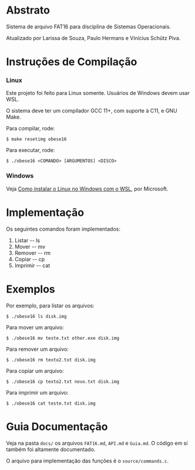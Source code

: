 # Abstrato

Sistema de arquivo FAT16 para disciplina de Sistemas Operacionais.

Atualizado por Larissa de Souza, Paulo Hermans e Vinícius Schütz Piva.

# Instruções de Compilação

### Linux

Este projeto foi feito para Linux somente. Usuários de Windows devem usar WSL.

O sistema deve ter um compilador GCC 11+, com suporte à C11, e GNU Make.

Para compilar, rode:

```
$ make resetimg obese16
```

Para executar, rode:
```
$ ./obese16 <COMANDO> [ARGUMENTOS] <DISCO>
```

### Windows

Veja [Como instalar o Linux no Windows com o WSL](https://learn.microsoft.com/pt-br/windows/wsl/install), por Microsoft.

# Implementação

Os seguintes comandos foram implementados:

1. Listar   -- ls
2. Mover    -- mv
3. Remover  -- rm
4. Copiar   -- cp
5. Imprimir -- cat

# Exemplos

Por exemplo, para listar os arquivos:

```
$ ./obese16 ls disk.img
```

Para mover um arquivo:

```
$ ./obese16 mv teste.txt other.exe disk.img
```

Para remover um arquivo:

```
$ ./obese16 rm texto2.txt disk.img
```

Para copiar um arquivo:

```
$ ./obese16 cp texto2.txt novo.txt disk.img
```

Para imprimir um arquivo:

```
$ ./obese16 cat teste.txt disk.img
```

# Guia Documentação

Veja na pasta `docs/` os arquivos `FAT16.md`, `API.md` e `Guia.md`. O código em
sí também foi altamente documentado.

O arquivo para implementação das funções é o `source/commands.c`.
